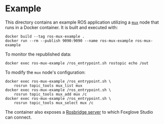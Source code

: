 # Example

This directory contains an example ROS application utilizing a [`mux`][mux] node that runs in a Docker container. It is built and executed with:

    docker build --tag ros-mux-example .
    docker run --rm --publish 9090:9090 --name ros-mux-example ros-mux-example

To monitor the republished data:

    docker exec ros-mux-example /ros_entrypoint.sh rostopic echo /out

To modify the `mux` node's configuration:

    docker exec ros-mux-example /ros_entrypoint.sh \
        rosrun topic_tools mux_list mux
    docker exec ros-mux-example /ros_entrypoint.sh \
        rosrun topic_tools mux_add mux /c
    docker exec ros-mux-example /ros_entrypoint.sh \
        rosrun topic_tools mux_select mux /c

The container also exposes a [Rosbridge server][rosbridge_suite] to which Foxglove Studio can connect.

  [mux]: https://wiki.ros.org/topic_tools/mux
  [rosbridge_suite]: https://wiki.ros.org/rosbridge_suite
